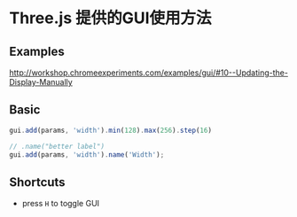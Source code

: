 # Three.js 提供的GUI使用方法

## Examples

http://workshop.chromeexperiments.com/examples/gui/#10--Updating-the-Display-Manually

## Basic

```js
gui.add(params, 'width').min(128).max(256).step(16)
```

```js
// .name("better label")
gui.add(params, 'width').name('Width');
```


## Shortcuts

- press `H` to toggle GUI